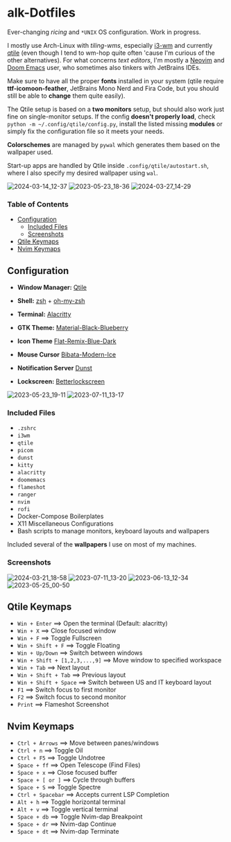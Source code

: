 # alk-Dotfiles
Ever-changing _ricing_ and `*UNIX` OS configuration. Work in progress.

I mostly use Arch-Linux with _tiling-wms_, especially [i3-wm](https://github.com/i3/i3) and currently [qtile](https://github.com/qtile/qtile) (even though I tend to wm-hop quite often 'cause I'm curious of the other alternatives). For what concerns _text editors_, I'm mostly a [Neovim](https://github.com/neovim/neovim) and [Doom Emacs](https://github.com/doomemacs/doomemacs) user, who sometimes also tinkers with JetBrains IDEs. 

Make sure to have all the proper **fonts** installed in your system (qtile require **ttf-icomoon-feather**, JetBrains Mono Nerd and Fira Code, but you should still be able to **change** them quite easily). 

The Qtile setup is based on a **two monitors** setup, but should also work just fine on single-monitor setups. If the config **doesn't properly load**, check `python -m ~/.config/qtile/config.py`, install the listed missing **modules** or simply fix the configuration file so it meets your needs.

**Colorschemes** are managed by `pywal` which generates them based on the wallpaper used. 

Start-up apps are handled by Qtile inside `.config/qtile/autostart.sh`, where I also specify my desired wallpaper using `wal`.

![2024-03-14_12-37](https://github.com/alcestide/Dotfiles/assets/106203061/e7cffc48-7012-4014-8fec-1e4eae8bcab6)
![2023-05-23_18-36](https://github.com/alcestide/Dotfiles/assets/106203061/410fe864-2921-49de-94d7-3cb85bec2cc4)
![2024-03-27_14-29](https://github.com/alcestide/Dotfiles/assets/106203061/6e9ee860-6c28-48f4-9351-1d82c76833fb)

### **Table of Contents**
* [Configuration](https://github.com/alcestide/Dotfiles#configuration)
  * [Included Files](https://github.com/alcestide/Dotfiles#included-files) 
  * [Screenshots](https://github.com/alcestide/Dotfiles#screenshots)
* [Qtile Keymaps](https://github.com/alcestide/Dotfiles#qtile-keymaps)
* [Nvim Keymaps](https://github.com/alcestide/Dotfiles#nvim-keymaps)

## Configuration

- **Window Manager:** [Qtile](https://github.com/qtile/qtile) 

- **Shell:** [zsh](https://www.zsh.org/) + [oh-my-zsh](https://ohmyz.sh/)

- **Terminal:** [Alacritty](https://github.com/alacritty/alacritty)

- **GTK Theme:** [Material-Black-Blueberry](https://www.gnome-look.org/p/1316887)

- **Icon Theme** [Flat-Remix-Blue-Dark](https://www.gnome-look.org/p/1214931)

- **Mouse Cursor** [Bibata-Modern-Ice](https://www.gnome-look.org/p/1197198)

- **Notification Server** [Dunst](https://github.com/dunst-project/dunst)

- **Lockscreen:** [Betterlockscreen](https://github.com/betterlockscreen/betterlockscreen)

![2023-05-23_19-11](https://github.com/alcestide/Dotfiles/assets/106203061/40d19df5-920f-49e3-8857-408d7780c930)
![2023-07-11_13-17](https://github.com/alcestide/Dotfiles/assets/106203061/838b2042-585a-4fa1-adb7-73a5b542f072)

### Included Files

- `.zshrc`
- `i3wm`
- `qtile`
- `picom`
- `dunst`
- `kitty`
- `alacritty`
- `doomemacs`
- `flameshot`
- `ranger`
- `nvim`
- `rofi`
- Docker-Compose Boilerplates
- X11 Miscellaneous Configurations
- Bash scripts to manage monitors, keyboard layouts and wallpapers

Included several of the **wallpapers** I use on most of my machines.
### Screenshots

![2024-03-21_18-58](https://github.com/alcestide/Dotfiles/assets/106203061/0a39f29d-eb1d-4624-aa3a-d400b0fb42ac)
![2023-07-11_13-20](https://github.com/alcestide/Dotfiles/assets/106203061/28eca8a3-4f90-4823-9c57-5ec4daf7f703)
![2023-06-13_12-34](https://github.com/alcestide/Dotfiles/assets/106203061/2dd03ca6-4224-4171-a29a-813dc6fa000b)
![2023-05-25_00-50](https://github.com/alcestide/Dotfiles/assets/106203061/3b0cbbe4-dca3-49a0-8b67-772c43e80493)

## Qtile Keymaps

- `Win + Enter` $\implies$ Open the terminal (Default: alacritty)
- `Win + X` $\implies$ Close focused window
- `Win + F` $\implies$ Toggle Fullscreen
- `Win + Shift + F` $\implies$ Toggle Floating
- `Win + Up/Down` $\implies$ Switch between windows
- `Win + Shift + [1,2,3,...,9]` $\implies$ Move window to specified workspace
- `Win + Tab` $\implies$ Next layout
- `Win + Shift + Tab` $\implies$ Previous layout
- `Win + Shift + Space` $\implies$ Switch between US and IT keyboard layout
- `F1` $\implies$ Switch focus to first monitor
- `F2` $\implies$ Switch focus to second monitor
- `Print` $\implies$ Flameshot Screenshot

## Nvim Keymaps

- `Ctrl + Arrows` $\implies$ Move between panes/windows
- `Ctrl + n` $\implies$ Toggle Oil
- `Ctrl + F5` $\implies$ Toggle Undotree
- `Space + ff` $\implies$ Open Telescope (Find Files)
- `Space + x` $\implies$ Close focused buffer
- `Space + [ or ]` $\implies$ Cycle through buffers
- `Space + S` $\implies$ Toggle Spectre
- `Ctrl + Spacebar` $\implies$ Accepts current LSP Completion
- `Alt + h` $\implies$ Toggle horizontal terminal
- `Alt + v` $\implies$ Toggle vertical terminal
- `Space + db` $\implies$ Toggle Nvim-dap Breakpoint
- `Space + dr` $\implies$ Nvim-dap Continue
- `Space + dt` $\implies$ Nvim-dap Terminate
